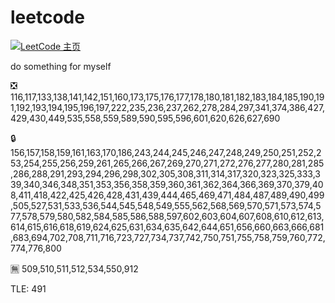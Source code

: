 # leetcode
[![LeetCode 主页](https://img.shields.io/badge/LeetCode-0x5010-blue.svg)](https://leetcode.com/0x5010/)

do something for myself

:negative_squared_cross_mark: 116,117,133,138,141,142,151,160,173,175,176,177,178,180,181,182,183,184,185,190,191,192,193,194,195,196,197,222,235,236,237,262,278,284,297,341,374,386,427,429,430,449,535,558,559,589,590,595,596,601,620,626,627,690

:lock: 156,157,158,159,161,163,170,186,243,244,245,246,247,248,249,250,251,252,253,254,255,256,259,261,265,266,267,269,270,271,272,276,277,280,281,285,286,288,291,293,294,296,298,302,305,308,311,314,317,320,323,325,333,339,340,346,348,351,353,356,358,359,360,361,362,364,366,369,370,379,408,411,418,422,425,426,428,431,439,444,465,469,471,484,487,489,490,499,505,527,531,533,536,544,545,548,549,555,562,568,569,570,571,573,574,577,578,579,580,582,584,585,586,588,597,602,603,604,607,608,610,612,613,614,615,616,618,619,624,625,631,634,635,642,644,651,656,660,663,666,681,683,694,702,708,711,716,723,727,734,737,742,750,751,755,758,759,760,772,774,776,800

:u7121: 509,510,511,512,534,550,912

TLE: 491